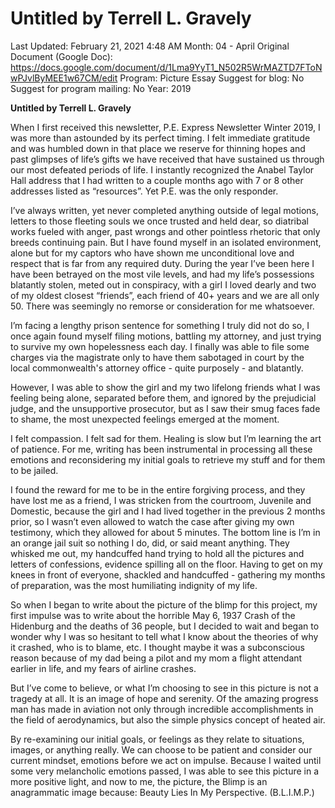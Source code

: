 # Untitled by Terrell L. Gravely

Last Updated: February 21, 2021 4:48 AM
Month: 04 - April
Original Document (Google Doc): https://docs.google.com/document/d/1Lma9YyT1_N502R5WrMAZTD7FToNwPJvlByMEE1w67CM/edit
Program: Picture Essay
Suggest for blog: No
Suggest for program mailing: No
Year: 2019

**Untitled by Terrell L. Gravely**

When I first received this newsletter, P.E. Express Newsletter Winter 2019, I was more than astounded by its perfect timing. I felt immediate gratitude and was humbled down in that place we reserve for thinning hopes and past glimpses of life’s gifts we have received that have sustained us through our most defeated periods of life. I instantly recognized the Anabel Taylor Hall address that I had written to a couple months ago with 7 or 8 other addresses listed as “resources”. Yet P.E. was the only responder.

I’ve always written, yet never completed anything outside of legal motions, letters to those fleeting souls we once trusted and held dear, so diatribal works fueled with anger, past wrongs and other pointless rhetoric that only breeds continuing pain. But I have found myself in an isolated environment, alone but for my captors who have shown me unconditional love and respect that is far from any required duty. During the year I’ve been here I have been betrayed on the most vile levels, and had my life’s possessions blatantly stolen, meted out in conspiracy, with a girl I loved dearly and two of my oldest closest “friends”, each friend of 40+ years and we are all only 50. There was seemingly no remorse or consideration for me whatsoever.

I’m facing a lengthy prison sentence for something I truly did not do so, I once again found myself filing motions, battling my attorney, and just trying to survive my own hopelessness each day. I finally was able to file some charges via the magistrate only to have them sabotaged in court by the local commonwealth's attorney office - quite purposely - and blatantly.

However, I was able to show the girl and my two lifelong friends what I was feeling being alone, separated before them, and ignored by the prejudicial judge, and the unsupportive prosecutor, but as I saw their smug faces fade to shame, the most unexpected feelings emerged at the moment.

I felt compassion. I felt sad for them. Healing is slow but I’m learning the art of patience. For me, writing has been instrumental in processing all these emotions and reconsidering my initial goals to retrieve my stuff and for them to be jailed.

I found the reward for me to be in the entire forgiving process, and they have lost me as a friend, I was stricken from the courtroom, Juvenile and Domestic, because the girl and I had lived together in the previous 2 months prior, so I wasn’t even allowed to watch the case after giving my own testimony, which they allowed for about 5 minutes. The bottom line is I’m in an orange jail suit so nothing I do, did, or said meant anything. They whisked me out, my handcuffed hand trying to hold all the pictures and letters of confessions, evidence spilling all on the floor. Having to get on my knees in front of everyone, shackled and handcuffed - gathering my months of preparation, was the most humiliating indignity of my life.

So when I began to write about the picture of the blimp for this project, my first impulse was to write about the horrible May 6, 1937 Crash of the Hidenburg and the deaths of 36 people, but I decided to wait and began to wonder why I was so hesitant to tell what I know about the theories of why it crashed, who is to blame, etc. I thought maybe it was a subconscious reason because of my dad being a pilot and my mom a flight attendant earlier in life, and my fears of airline crashes.

But I’ve come to believe, or what I’m choosing to see in this picture is not a tragedy at all. It is an image of hope and serenity. Of the amazing progress man has made in aviation not only through incredible accomplishments in the field of aerodynamics, but also the simple physics concept of heated air.

By re-examining our initial goals, or feelings as they relate to situations, images, or anything really. We can choose to be patient and consider our current mindset, emotions before we act on impulse. Because I waited until some very melancholic emotions passed, I was able to see this picture in a more positive light, and now to me, the picture, the Blimp is an anagrammatic image because: Beauty Lies In My Perspective. (B.L.I.M.P.)